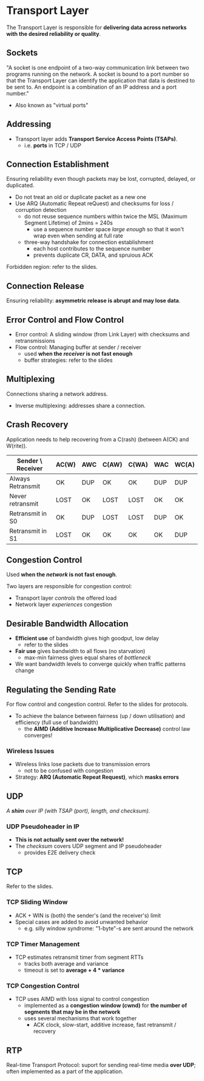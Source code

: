 <!-- This class is actually taken on 14-15 Jan 2021. -->
# Transport Layer

The Transport Layer is responsible for **delivering data across networks with the desired reliability or quality**.

## Sockets

"A socket is one endpoint of a two-way communication link between two programs running on the network. A socket is bound to a port number so that the Transport Layer can identify the application that data is destined to be sent to. An endpoint is a combination of an IP address and a port number."

- Also known as "virtual ports"

## Addressing

- Transport layer adds **Transport Service Access Points (TSAPs)**.
  - i.e. **ports** in TCP / UDP

## Connection Establishment

Ensuring reliability even though packets may be lost, corrupted, delayed, or duplicated.

- Do not treat an old or duplicate packet as a new one
- Use ARQ (Automatic Repeat reQuest) and checksums for loss / corruption detection
  - do not reuse sequence numbers within twice the MSL (Maximum Segment Lifetime) of 2mins = 240s
    - use a sequence number space _large enough_ so that it won't wrap even when sending at full rate
  - three-way handshake for connection establishment
    - each host contributes to the sequence number
    - prevents duplicate CR, DATA, and spruious ACK

Forbidden region: refer to the slides.

## Connection Release

Ensuring reliability: **asymmetric release is abrupt and may lose data**.

## Error Control and Flow Control

- Error control: A sliding window (from Link Layer) with checksums and retransmissions
- Flow control: Managing buffer at sender / receiver
  - used **when the _receiver_ is not fast enough**
  - buffer strategies: refer to the slides

## Multiplexing

Connections sharing a network address.

- Inverse multiplexing: addresses share a connection.

## Crash Recovery

Application needs to help recovering from a C(rash) (between A(CK) and W(rite)).

| Sender \ Receiver | AC(W) | AWC | C(AW) | C(WA) | WAC | WC(A) |
|-|-|-|-|-|-|-|
| Always Retransmit | OK | DUP | OK | OK | DUP | DUP |
| Never retransmit | LOST | OK | LOST | LOST | OK | OK |
| Retransmit in S0 | OK | DUP | LOST | LOST | DUP | OK |
| Retransmit in S1 | LOST | OK | OK | OK | OK | DUP |

## Congestion Control

Used **when the _network_ is not fast enough**.

Two layers are responsible for congestion control:

- Transport layer _controls_ the offered load
- Network layer _experiences_ congestion

## Desirable Bandwidth Allocation

- **Efficient use** of bandwidth gives high goodput, low delay
  - refer to the slides
- **Fair use** gives bandwidth to all flows (no starvation)
  - max-min fairness gives equal shares of _bottleneck_
- We want bandwidth levels to converge quickly when traffic patterns change

## Regulating the Sending Rate

For flow control and congestion control. Refer to the slides for protocols.

- To achieve the balance between fairness (up / down utilisation) and efficiency (full use of bandwidth)
  - the **AIMD (Additive Increase Multiplicative Decrease)** control law converges!

### Wireless Issues

- Wireless links lose packets due to transmission errors
  - not to be confused with congestion
- Strategy: **ARQ (Automatic Repeat Request)**, which **masks errors**

## UDP

_A **shim** over IP (with TSAP (port), length, and checksum)._

### UDP Pseudoheader in IP

- **This is not actually sent over the network!**
- The _checksum_ covers UDP segment and IP pseudoheader
  - provides E2E delivery check

## TCP

Refer to the slides.

### TCP Sliding Window

- ACK + WIN is (both) the sender's (and the receiver's) limit
- Special cases are added to avoid unwanted behavior
  - e.g. silly window syndrome: "1-byte"-s are sent around the network

### TCP Timer Management

- TCP estimates retransmit timer from segment RTTs
  - tracks both average and variance
  - timeout is set to **average + 4 \* variance**

### TCP Congestion Control

- TCP uses AIMD with loss signal to control congestion
  - implemented as a **congestion window (cwnd)** for **the number of segments that may be in the network**
  - uses several mechanisms that work together
    - ACK clock, slow-start, additive increase, fast retransmit / recovery

## RTP

Real-time Transport Protocol: suport for sending real-time media **over UDP**; often implemented as a part of the application.

